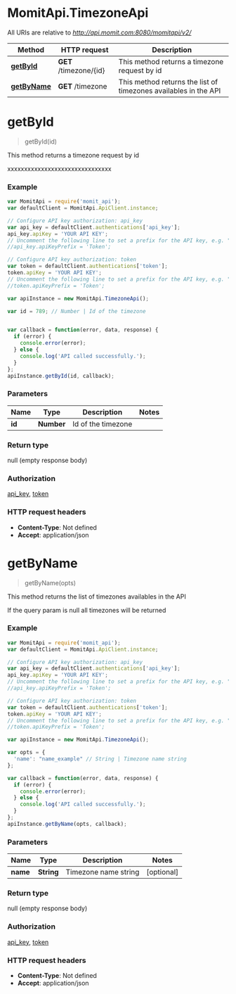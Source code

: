 # MomitApi.TimezoneApi

All URIs are relative to *http://api.momit.com:8080/momitapi/v2/*

Method | HTTP request | Description
------------- | ------------- | -------------
[**getById**](TimezoneApi.md#getById) | **GET** /timezone/{id} | This method returns a timezone request by id
[**getByName**](TimezoneApi.md#getByName) | **GET** /timezone | This method returns the list of timezones availables in the API


<a name="getById"></a>
# **getById**
> getById(id)

This method returns a timezone request by id

xxxxxxxxxxxxxxxxxxxxxxxxxxxxxxx

### Example
```javascript
var MomitApi = require('momit_api');
var defaultClient = MomitApi.ApiClient.instance;

// Configure API key authorization: api_key
var api_key = defaultClient.authentications['api_key'];
api_key.apiKey = 'YOUR API KEY';
// Uncomment the following line to set a prefix for the API key, e.g. "Token" (defaults to null)
//api_key.apiKeyPrefix = 'Token';

// Configure API key authorization: token
var token = defaultClient.authentications['token'];
token.apiKey = 'YOUR API KEY';
// Uncomment the following line to set a prefix for the API key, e.g. "Token" (defaults to null)
//token.apiKeyPrefix = 'Token';

var apiInstance = new MomitApi.TimezoneApi();

var id = 789; // Number | Id of the timezone


var callback = function(error, data, response) {
  if (error) {
    console.error(error);
  } else {
    console.log('API called successfully.');
  }
};
apiInstance.getById(id, callback);
```

### Parameters

Name | Type | Description  | Notes
------------- | ------------- | ------------- | -------------
 **id** | **Number**| Id of the timezone | 

### Return type

null (empty response body)

### Authorization

[api_key](../README.md#api_key), [token](../README.md#token)

### HTTP request headers

 - **Content-Type**: Not defined
 - **Accept**: application/json

<a name="getByName"></a>
# **getByName**
> getByName(opts)

This method returns the list of timezones availables in the API

If the query param is null all timezones will be returned

### Example
```javascript
var MomitApi = require('momit_api');
var defaultClient = MomitApi.ApiClient.instance;

// Configure API key authorization: api_key
var api_key = defaultClient.authentications['api_key'];
api_key.apiKey = 'YOUR API KEY';
// Uncomment the following line to set a prefix for the API key, e.g. "Token" (defaults to null)
//api_key.apiKeyPrefix = 'Token';

// Configure API key authorization: token
var token = defaultClient.authentications['token'];
token.apiKey = 'YOUR API KEY';
// Uncomment the following line to set a prefix for the API key, e.g. "Token" (defaults to null)
//token.apiKeyPrefix = 'Token';

var apiInstance = new MomitApi.TimezoneApi();

var opts = { 
  'name': "name_example" // String | Timezone name string
};

var callback = function(error, data, response) {
  if (error) {
    console.error(error);
  } else {
    console.log('API called successfully.');
  }
};
apiInstance.getByName(opts, callback);
```

### Parameters

Name | Type | Description  | Notes
------------- | ------------- | ------------- | -------------
 **name** | **String**| Timezone name string | [optional] 

### Return type

null (empty response body)

### Authorization

[api_key](../README.md#api_key), [token](../README.md#token)

### HTTP request headers

 - **Content-Type**: Not defined
 - **Accept**: application/json

